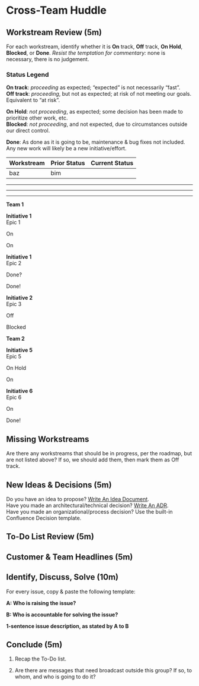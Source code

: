 # Cross-Team Huddle

## Workstream Review (5m)

For each workstream, identify whether it is **On** track, **Off** track, **On Hold**, **Blocked**, or **Done**. *Resist the temptation for commentary:* none is necessary, there is no judgement.

### Status Legend

**On track**: _proceeding_ as expected; “expected” is not necessarily “fast”.  
**Off track**: _proceeding_, but not as expected; at risk of not meeting our goals. Equivalent to “at risk”.

**On Hold**: _not proceeding_, as expected; some decision has been made to prioritize other work, etc.  
**Blocked**: _not proceeding_, and not expected, due to circumstances outside our direct control.

**Done**: As done as it is going to be, maintenance & bug fixes not included. Any new work will likely be a new initiative/effort.

| Workstream | Prior Status | Current Status |
| ---------- | ------------ | -------------- |
| baz | bim |

****

****

****

**Team 1**

**Initiative 1**  
Epic 1

On

On

**Initiative 1**  
Epic 2

Done?

Done!

**Initiative 2**  
Epic 3

Off

Blocked

**Team 2**

**Initiative 5**  
Epic 5

On Hold

On

**Initiative 6**  
Epic 6

On

Done!

## Missing Workstreams

Are there any workstreams that should be in progress, per the roadmap, but are not listed above? If so, we should add them, then mark them as Off track.

## New Ideas & Decisions (5m)

Do you have an idea to propose? [Write An Idea Document](https://f1337.github.io/thought-larder/idea-documents.html "https://f1337.github.io/thought-larder/idea-documents.html").  
Have you made an architectural/technical decision? [Write An ADR](https://f1337.github.io/thought-larder/architectural-decision-records.html "https://f1337.github.io/thought-larder/architectural-decision-records.html").  
Have you made an organizational/process decision? Use the built-in Confluence Decision template.

## To-Do List Review (5m)

## Customer & Team Headlines (5m)

## Identify, Discuss, Solve (10m)

For every issue, copy & paste the following template:

**A: Who is raising the issue?**

**B: Who is accountable for solving the issue?**

**1-sentence issue description, as stated by A to B**

## Conclude (5m)

1.  Recap the To-Do list.
    
2.  Are there are messages that need broadcast outside this group? If so, to whom, and who is going to do it?
<!--stackedit_data:
eyJoaXN0b3J5IjpbLTc4Njc1MjY0Nl19
-->